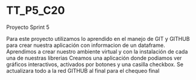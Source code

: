 # TT_P5_C20
Proyecto Sprint 5

Para este proyecto utilizamos lo aprendido en el manejo de GIT y GITHUB para crear nuestra aplicación con informacion de un dataframe.
Aprendimos a crear nuestro ambiente virtual y con la instalación de cada una de nuestras librerias
Creamos una aplicación donde podiamos ver gráficos interactivos, activados por botones y una casilla checkbox.
Se actualizara todo a la red GITHUB al final para el chequeo final
